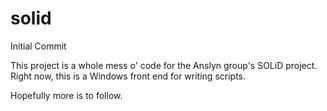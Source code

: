# solid
Initial Commit

This project is a whole mess o' code for the Anslyn group's SOLiD project.  Right now, this is a Windows front end for writing scripts.

Hopefully more is to follow.
